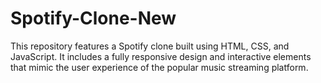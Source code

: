 # Spotify-Clone-New
This repository features a Spotify clone built using HTML, CSS, and JavaScript. It includes a fully responsive design and interactive elements that mimic the user experience of the popular music streaming platform.

